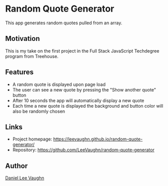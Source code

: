# Random Quote Generator
This app generates random quotes pulled from an array.

## Motivation
This is my take on the first project in the Full Stack JavaScript Techdegree program from Treehouse.

## Features
* A random quote is displayed upon page load
* The user can see a new quote by pressing the "Show another quote" button
* After 10 seconds the app will automatically display a new quote
* Each time a new quote is displayed the background and button color will also be randomly chosen

## Links
* Project homepage: https://leevaughn.github.io/random-quote-generator/
* Repository: https://github.com/LeeVaughn/random-quote-generator

## Author
[Daniel Lee Vaughn](https://github.com/LeeVaughn)
